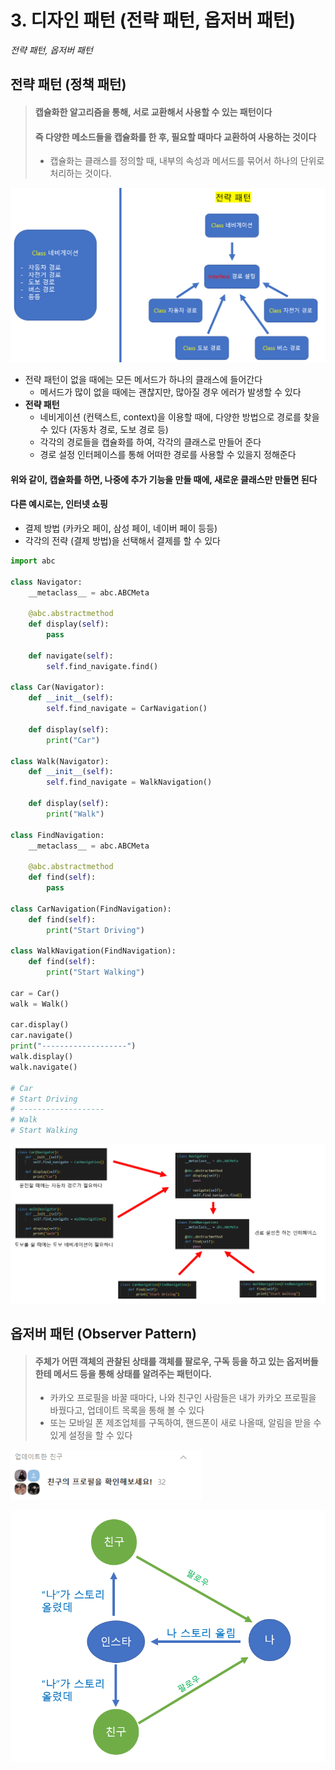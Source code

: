 # 3. 디자인 패턴 (전략 패턴, 옵저버 패턴)

*전략 패턴, 옵저버 패턴*



## 전략 패턴 (정책 패턴)

> #### 캡슐화한 알고리즘을 통해, 서로 교환해서 사용할 수 있는 패턴이다
>
> #### 즉 다양한 메소드들을 캡슐화를 한 후, 필요할 때마다 교환하여 사용하는 것이다
>
> - 캡슐화는 클래스를 정의할 때, 내부의 속성과 메서드를 묶어서 하나의 단위로 처리하는 것이다.

![image-20230216081802281](3_디자인_패턴과_프로그래밍_패러다임.assets/image-20230216081802281.png)

- 전략 패턴이 없을 때에는 모든 메서드가 하나의 클래스에 들어간다
  - 메서드가 많이 없을 때에는 괜찮지만, 많아질 경우 에러가 발생할 수 있다
- **전략 패턴**
  - 네비게이션 (컨택스트, context)을 이용할 때에, 다양한 방법으로 경로를 찾을 수 있다 (자동차 경로, 도보 경로 등)
  - 각각의 경로들을 캡슐화를 하여, 각각의 클래스로 만들어 준다
  - 경로 설정 인터페이스를 통해 어떠한 경로를 사용할 수 있을지 정해준다



#### 위와 같이, 캡슐화를 하면, 나중에 추가 기능을 만들 때에, 새로운 클래스만 만들면 된다

#### 다른 예시로는, 인터넷 쇼핑

- 결제 방법 (카카오 페이, 삼성 페이, 네이버 페이 등등)
- 각각의 전략 (결제 방법)을 선택해서 결제를 할 수 있다



```python
import abc

class Navigator:
    __metaclass__ = abc.ABCMeta

    @abc.abstractmethod
    def display(self):
        pass

    def navigate(self):
        self.find_navigate.find()

class Car(Navigator):
    def __init__(self):
        self.find_navigate = CarNavigation()

    def display(self):
        print("Car")

class Walk(Navigator):
    def __init__(self):
        self.find_navigate = WalkNavigation()

    def display(self):
        print("Walk")

class FindNavigation:
    __metaclass__ = abc.ABCMeta

    @abc.abstractmethod
    def find(self):
        pass

class CarNavigation(FindNavigation):
    def find(self):
        print("Start Driving")

class WalkNavigation(FindNavigation):
    def find(self):
        print("Start Walking")

car = Car()
walk = Walk()

car.display()
car.navigate()
print("-------------------")
walk.display()
walk.navigate()

# Car
# Start Driving
# -------------------
# Walk
# Start Walking
```

![image-20230216090246813](3_디자인_패턴과_프로그래밍_패러다임.assets/image-20230216090246813.png)





## 옵저버 패턴 (Observer Pattern)

> #### 주체가 어떤 객체의 관찰된 상태를 객체를 팔로우, 구독 등을 하고 있는 옵저버들한테 메서드 등을 통해 상태를 알려주는 패턴이다.
>
> - 카카오 프로필을 바꿀 때마다, 나와 친구인 사람들은 내가 카카오 프로필을 바꿨다고, 업데이트 목록을 통해 볼 수 있다
> - 또는 모바일 폰 제조업체를 구독하여, 핸드폰이 새로 나올때, 알림을 받을 수 있게 설정을 할 수 있다

![image-20230216091709316](3_디자인_패턴과_프로그래밍_패러다임.assets/image-20230216091709316.png)

![image-20230216092456991](3_디자인_패턴과_프로그래밍_패러다임.assets/image-20230216092456991.png)
